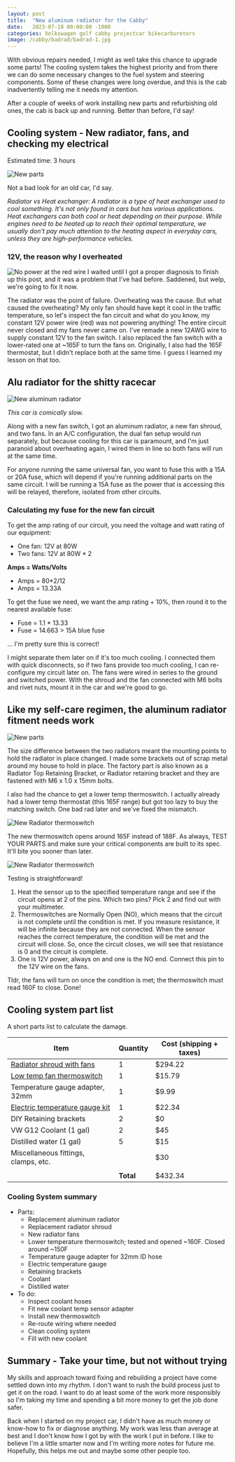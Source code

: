 ```yaml
---
layout: post
title:  "New aluminum radiator for the Cabby"
date:   2023-07-18 00:00:00 -1000
categories: Volkswagen golf cabby projectcar bikecarburetors
image: /cabby/badrad/badrad-1.jpg
---
```

With obvious repairs needed, I might as well take this chance to upgrade some parts! The cooling system takes the highest priority and from there we can do some necessary changes to the fuel system and steering components. Some of these changes were long overdue, and this is the cab inadvertently telling me it needs my attention.

After a couple of weeks of work installing new parts and refurbishing old ones, the cab is back up and running. Better than before, I'd say!

## Cooling system - New radiator, fans, and checking my electrical

Estimated time: 3 hours

![New parts](https://www.sudoyashi.com/assets/img/cabby/badrad/badrad-6.jpg)

Not a bad look for an old car, I'd say.

*Radiator vs Heat exchanger: A radiator is a type of heat exchanger used to cool something. It's not only found in cars but has various applications. Heat exchangers can both cool or heat depending on their purpose. While engines need to be heated up to reach their optimal temperature, we usually don't pay much attention to the heating aspect in everyday cars, unless they are high-performance vehicles.*

### 12V, the reason why I overheated

![No power at the red wire](https://www.sudoyashi.com/assets/img/cabby/badrad/badrad-5.jpg)
I waited until I got a proper diagnosis to finish up this post, and it was a problem that I've had before. Saddened, but welp, we're going to fix it now.

The radiator was the point of failure. Overheating was the cause. But what caused the overheating? My only fan should have kept it cool in the traffic temperature, so let's inspect the fan circuit and what do you know, my constant 12V power wire (red) was not powering anything! The entire circuit never closed and my fans never came on. I've remade a new 12AWG wire to supply constant 12V to the fan switch. I also replaced the fan switch with a lower-rated one at ~165F to turn the fans on. Originally, I also had the 165F thermostat, but I didn't replace both at the same time. I guess I learned my lesson on that too.

## Alu radiator for the shitty racecar

![New aluminum radiator](https://www.sudoyashi.com/assets/img/cabby/badrad/badrad-1.jpg)

*This car is comically slow.*

Along with a new fan switch, I got an aluminum radiator, a new fan shroud, and two fans. In an A/C configuration, the dual fan setup would run separately, but because cooling for this car is paramount, and I'm just paranoid about overheating again, I wired them in line so both fans will run at the same time. 

For anyone running the same universal fan, you want to fuse this with a 15A or 20A fuse, which will depend if you're running additional parts on the same circuit. I will be running a 15A fuse as the power that is accessing this will be relayed, therefore, isolated from other circuits.

### Calculating my fuse for the new fan circuit

To get the amp rating of our circuit, you need the voltage and watt rating of our equipment:

- One fan: 12V at 80W
- Two fans: 12V at 80W * 2

**Amps = Watts/Volts**

- Amps = 80*2/12
- Amps = 13.33A

To get the fuse we need, we want the amp rating + 10%, then round it to the nearest available fuse:

- Fuse = 1.1 * 13.33
- Fuse = 14.663 > 15A blue fuse

... I'm pretty sure this is correct!

I might separate them later on if it's too much cooling. I connected them with quick disconnects, so if two fans provide too much cooling, I can re-configure my circuit later on. The fans were wired in series to the ground and switched power. With the shroud and the fan connected with M6 bolts and rivet nuts, mount it in the car and we're good to go.

## Like my self-care regimen, the aluminum radiator fitment needs work

![New parts](https://www.sudoyashi.com/assets/img/cabby/badrad/badrad-2.jpg)

The size difference between the two radiators meant the mounting points to hold the radiator in place changed. I made some brackets out of scrap metal around my house to hold in place. The factory part is also known as a Radiator Top Retaining Bracket, or Radiator retaining bracket and they are fastened with M6 x 1.0 x 15mm bolts.

I also had the chance to get a lower temp thermoswitch. I actually already had a lower temp thermostat (this 165F range) but got too lazy to buy the matching switch. One bad rad later and we've fixed the mismatch.

![New Radiator thermoswitch](https://www.sudoyashi.com/assets/img/cabby/badrad/badrad-3.jpg)

The new thermoswitch opens around 165F instead of 188F. As always, TEST YOUR PARTS and make sure your critical components are built to its spec. It'll bite you sooner than later.

![New Radiator thermoswitch](https://www.sudoyashi.com/assets/img/cabby/badrad/badrad-4.jpg)

Testing is straightforward!

1. Heat the sensor up to the specified temperature range and see if the circuit opens at 2 of the pins. Which two pins? Pick 2 and find out with your multimeter.
2. Thermoswitches are Normally Open (NO), which means that the circuit is not complete until the condition is met. If you measure resistance, it will be infinite because they are not connected. When the sensor reaches the correct temperature, the condition will be met and the circuit will close. So, once the circuit closes, we will see that resistance is 0 and the circuit is complete. 
3. One is 12V power, always on and one is the NO end. Connect this pin to the 12V wire on the fans.

Tldr, the fans will turn on once the condition is met; the thermoswitch must read 160F to close. Done!

## Cooling system part list

A short parts list to calculate the damage.

| Item                                                         | Quantity  | Cost (shipping + taxes) |
| ------------------------------------------------------------ | --------- | ----------------------- |
| [Radiator shroud with fans](https://www.ebay.com/itm/275849398540) | 1         | $294.22                 |
| [Low temp fan thermoswitch](https://www.fcpeuro.com/products/audi-vw-engine-cooling-fan-switch-25195948175my) | 1         | $15.79                  |
| Temperature gauge adapter, 32mm                              | 1         | $9.99                   |
| [Electric temperature gauge kit](https://www.amazon.com/dp/B000EVU8YI?psc=1&ref=ppx_yo2ov_dt_b_product_details) | 1         | $22.34                  |
| DIY Retaining brackets                                       | 2         | $0                      |
| VW G12 Coolant  (1 gal)                                      | 2         | $45                     |
| Distilled water (1 gal)                                      | 5         | $15                     |
| Miscellaneous fittings, clamps, etc.                         |           | $30                     |
|                                                              |           |                         |
|                                                              | **Total** | $432.34                 |

### Cooling System summary

- Parts:
  - Replacement aluminum radiator
  - Replacement radiator shroud
  - New radiator fans
  - Lower temperature thermoswitch; tested and opened ~160F. Closed around ~150F
  - Temperature gauge adapter for 32mm ID hose
  - Electric temperature gauge
  - Retaining brackets
  - Coolant
  - Distilled water
- To do:
    - Inspect coolant hoses
    - Fit new coolant temp sensor adapter
    - Install new thermoswitch
    - Re-route wiring where needed
    - Clean cooling system
    - Fill with new coolant



## Summary - Take your time, but not without trying

My skills and approach toward fixing and rebuilding a project have come settled down into my rhythm. I don't want to rush the build process just to get it on the road. I want to do at least some of the work more responsibly so I'm taking my time and spending a bit more money to get the job done safer.

Back when I started on my project car, I didn't have as much money or know-how to fix or diagnose anything.  My work was less than average at best and I don't know how I got by with the work I put in before. I like to believe I'm a little smarter now and I'm writing more notes for future me. Hopefully, this helps me out and maybe some other people too.